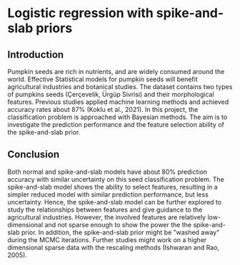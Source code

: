 # Logistic regression with spike-and-slab priors
## Introduction
Pumpkin seeds are rich in nutrients, and are widely consumed around the world. Effective
Statistical models for pumpkin seeds will benefit agricultural industries and botanical studies.
The dataset contains two types of pumpkins seeds (Çerçevelik, Ürgüp Sivrisi) and their
morphological features. Previous studies applied machine learning methods and achieved
accuracy rates about 87% (Koklu et al., 2021). In this project, the classification problem is
approached with Bayesian methods. The aim is to investigate the prediction performance
and the feature selection ability of the spike-and-slab prior.

## Conclusion
Both normal and spike-and-slab models have about 80% prediction accuracy with similar
uncertainty on this seed classification problem. The spike-and-slab model shows the ability
to select features, resulting in a simpler reduced model with similar prediction performance,
but less uncertainty. Hence, the spike-and-slab model can be further explored to study the
relationships between features and give guidance to the agricultural industries.
However, the involved features are relatively low-dimensional and not sparse enough to
show the power the the spike-and-slab prior. In addition, the spike-and-slab prior might
be ”washed away” during the MCMC iterations. Further studies might work on a higher
dimensional sparse data with the rescaling methods (Ishwaran and Rao, 2005).
